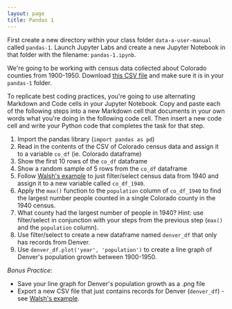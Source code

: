 ```yaml
---
layout: page
title: Pandas 1
---
```


First create a new directory within your class folder `data-a-user-manual` called `pandas-1`. Launch Jupyter Labs and create a new Jupyter Notebook in that folder with the filename: `pandas-1.ipynb`. 

We're going to be working with census data collected about Colorado counties from 1900-1950. Download [this CSV file]({{site.baseurl}}/in-class/co-census-skinny.csv) and make sure it is in your `pandas-1` folder.

To replicate best coding practices, you're going to use alternating Markdown and Code cells in your Jupyter Notebook. Copy and paste each of the following steps into a new Markdown cell that documents in your own words what you're doing in the following code cell. Then insert a new code cell and write your Python code that completes the task for that step. 

1. Import the pandas library (`import pandas as pd`)
2. Read in the contents of the CSV of Colorado census data and assign it to a variable `co_df` (ie. Colorado dataframe)
3. Show the first 10 rows of the `co_df` dataframe
4. Show a random sample of 5 rows from the `co_df` dataframe
5. Follow [Walsh's example](https://melaniewalsh.github.io/Intro-Cultural-Analytics/03-Data-Analysis/01-Pandas-Basics-Part1.html#:~:text=we%20can%20filter%20a%20pandas%20dataframe) to just filter/select census data from 1940 and assign it to a new variable called `co_df_1940`.
6. Apply the `max()` function to the `population` column of `co_df_1940` to find the largest number people counted in a single Colorado county in the 1940 census.
7. What county had the largest number of people in 1940? Hint: use filter/select in conjunction with your steps from the previous step (`max()` and the `population` column).
8. Use filter/select to create a new dataframe named `denver_df` that only has records from Denver.
9. Use `denver_df.plot('year', 'population')` to create a line graph of Denver's population growth between 1900-1950.

*Bonus Practice*:

- Save your line graph for Denver's population growth as a .png file
- Export a new CSV file that just contains records for Denver (`denver_df`) - see [Walsh's example](https://melaniewalsh.github.io/Intro-Cultural-Analytics/03-Data-Analysis/01-Pandas-Basics-Part1.html#:~:text=To%20output%20a%20new%20CSV%20file).